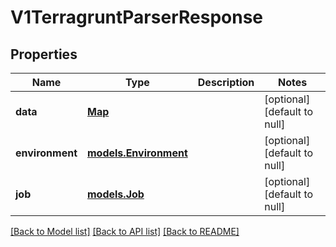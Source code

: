 # V1TerragruntParserResponse
## Properties

Name | Type | Description | Notes
------------ | ------------- | ------------- | -------------
**data** | [**Map**](string.md) |  | [optional] [default to null]
**environment** | [**models.Environment**](models.Environment.md) |  | [optional] [default to null]
**job** | [**models.Job**](models.Job.md) |  | [optional] [default to null]

[[Back to Model list]](../README.md#documentation-for-models) [[Back to API list]](../README.md#documentation-for-api-endpoints) [[Back to README]](../README.md)

